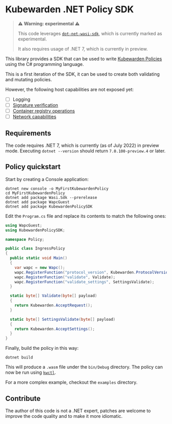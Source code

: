 # Kubewarden .NET Policy SDK

>⚠️ **Warning: experimental** ⚠️
>
> This code leverages [`dot-net-wasi-sdk`](https://github.com/SteveSandersonMS/dotnet-wasi-sdk),
> which is currently marked as experimental.
>
> It also requires usage of .NET 7, which is currently in preview.

This library provides a SDK that can be used to write [Kubewarden Policies](https://kubewarden.io)
using the C# programming language.

This is a first iteration of the SDK, it can be used to create both validating
and mutating policies.

However, the following host capabilities are not exposed yet:

* [ ] Logging
* [ ] [Signature verification](https://docs.kubewarden.io/writing-policies/spec/host-capabilities/signature-verifier-policies)
* [ ] [Container registry operations](https://docs.kubewarden.io/writing-policies/spec/host-capabilities/container-registry)
* [ ] [Network capabilities](https://docs.kubewarden.io/writing-policies/spec/host-capabilities/net)

## Requirements

The code requires .NET 7, which is currently (as of July 2022) in preview mode.
Executing `dotnet --version` should return `7.0.100-preview.4` or later.

## Policy quickstart

Start by creating a Console application:

```console
dotnet new console -o MyFirstKubewardenPolicy
cd MyFirstKubewardenPolicy
dotnet add package Wasi.Sdk --prerelease
dotnet add package WapcGuest
dotnet add package KubewardenPolicySDK
```

Edit the `Program.cs` file and replace its contents to match the following ones:

```cs
using WapcGuest;
using KubewardenPolicySDK;

namespace Policy;

public class IngressPolicy
{
  public static void Main()
  {
    var wapc = new Wapc();
    wapc.RegisterFunction("protocol_version", Kubewarden.ProtocolVersionGuest);
    wapc.RegisterFunction("validate", Validate);
    wapc.RegisterFunction("validate_settings", SettingsValidate);
  }

  static byte[] Validate(byte[] payload)
  {
    return Kubewarden.AcceptRequest();
  }

  static byte[] SettingsValidate(byte[] payload)
  {
    return Kubewarden.AcceptSettings();
  }
}
```

Finally, build the policy in this way:

```console
dotnet build
```

This will produce a `.wasm` file under the `bin/Debug` directory.
The policy can now be run using [`kwctl`](https://github.com/kubewarden/kwctl/).

For a more complex example, checkout the `examples` directory.

## Contribute

The author of this code is not a .NET expert, patches are welcome to improve the
code quality and to make it more idiomatic.
